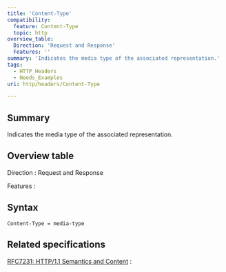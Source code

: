 ```yaml
---
title: 'Content-Type'
compatibility:
  feature: Content-Type
  topic: http
overview_table:
  Direction: 'Request and Response'
  Features: ''
summary: 'Indicates the media type of the associated representation.'
tags:
  - HTTP_Headers
  - Needs_Examples
uri: http/headers/Content-Type

---
```

## Summary

Indicates the media type of the associated representation.

## Overview table

Direction
:   Request and Response

Features
:

## Syntax

    Content-Type = media-type

## Related specifications

[RFC7231: HTTP/1.1 Semantics and Content](http://tools.ietf.org/html/rfc7231#section-3.1.1.5)
:

